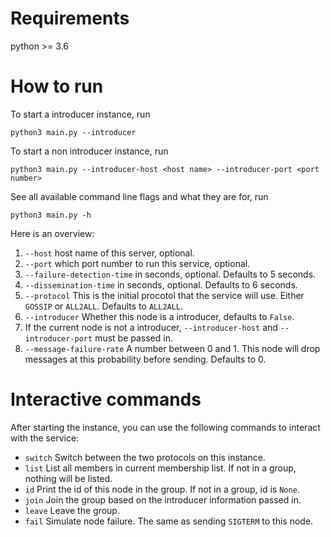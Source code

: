 # Requirements
python \>= 3.6

# How to run
To start a introducer instance, run
```
python3 main.py --introducer
```

To start a non introducer instance, run
```
python3 main.py --introducer-host <host name> --introducer-port <port number>
```

See all available command line flags and what they are for, run
```
python3 main.py -h
```

Here is an overview:
1. `--host` host name of this server, optional.
2. `--port` which port number to run this service, optional.
3. `--failure-detection-time` in seconds, optional. Defaults to 5 seconds.
4. `--dissemination-time` in seconds, optional. Defaults to 6 seconds.
5. `--protocol` This is the initial procotol that the service will use. Either `GOSSIP` or `ALL2ALL`. Defaults to `ALL2ALL`.
6. `--introducer` Whether this node is a introducer, defaults to `False`.
7. If the current node is not a introducer, `--introducer-host` and `--introducer-port` must be passed in.
8. `--message-failure-rate` A number between 0 and 1. This node will drop messages at this probability before sending. Defaults to 0.

# Interactive commands
After starting the instance, you can use the following commands to interact with the service:
- `switch` Switch between the two protocols on this instance.
- `list` List all members in current membership list. If not in a group, nothing will be listed.
- `id` Print the id of this node in the group. If not in a group, id is `None`.
- `join` Join the group based on the introducer information passed in.
- `leave` Leave the group.
- `fail` Simulate node failure. The same as sending `SIGTERM` to this node.